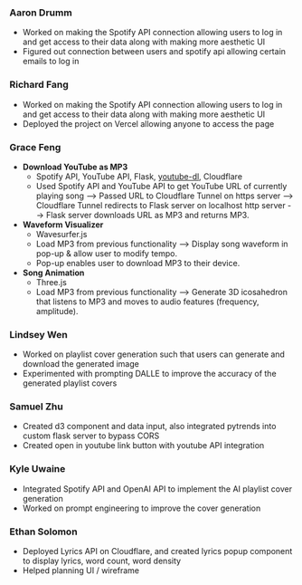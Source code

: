 ### Aaron Drumm
- Worked on making the Spotify API connection allowing users to log in and get access to their data along with making more aesthetic UI
- Figured out connection between users and spotify api allowing certain emails to log in
### Richard Fang
- Worked on making the Spotify API connection allowing users to log in and get access to their data along with making more aesthetic UI
- Deployed the project on Vercel allowing anyone to access the page 
### Grace Feng
- **Download YouTube as MP3**
  - Spotify API, YouTube API, Flask, [youtube-dl](https://github.com/silvanohirtie/youtube-mp3-downloader), Cloudflare
  - Used Spotify API and YouTube API to get YouTube URL of currently playing song --> Passed URL to Cloudflare Tunnel on https server --> Cloudflare Tunnel redirects to Flask server on localhost http server --> Flask server downloads URL as MP3 and returns MP3.
- **Waveform Visualizer**
  - Wavesurfer.js
  - Load MP3 from previous functionality --> Display song waveform in pop-up & allow user to modify tempo.
  - Pop-up enables user to download MP3 to their device.
- **Song Animation**
  - Three.js
  - Load MP3 from previous functionality --> Generate 3D icosahedron that listens to MP3 and moves to audio features (frequency, amplitude).
### Lindsey Wen
- Worked on playlist cover generation such that users can generate and download the generated image
- Experimented with prompting DALLE to improve the accuracy of the generated playlist covers
### Samuel Zhu
- Created d3 component and data input, also integrated pytrends into custom flask server to bypass CORS
- Created open in youtube link button with youtube API integration
### Kyle Uwaine
- Integrated Spotify API and OpenAI API to implement the AI playlist cover generation
- Worked on prompt engineering to improve the cover generation
### Ethan Solomon
- Deployed Lyrics API on Cloudflare, and created lyrics popup component to display lyrics, word count, word density  
- Helped planning UI / wireframe  
